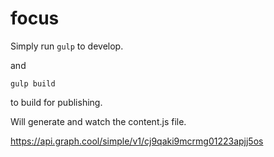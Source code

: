 # focus

Simply run `gulp` to develop.

and

```
gulp build
```

to build for publishing.

Will generate and watch the content.js file.


https://api.graph.cool/simple/v1/cj9qaki9mcrmg01223apjj5os

